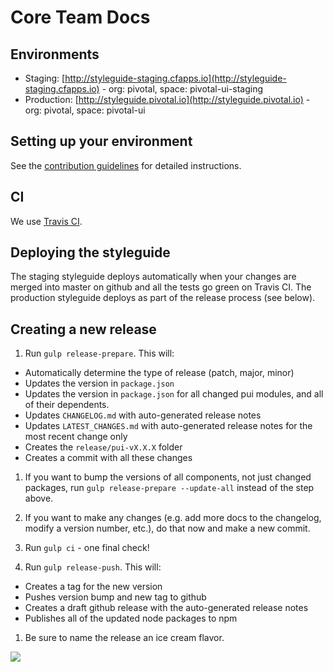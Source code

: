 # Core Team Docs

## Environments

- Staging: [http://styleguide-staging.cfapps.io](http://styleguide-staging.cfapps.io) - org: pivotal, space: pivotal-ui-staging
- Production: [http://styleguide.pivotal.io](http://styleguide.pivotal.io) - org: pivotal, space: pivotal-ui

## Setting up your environment

See the [contribution guidelines](https://github.com/pivotal-cf/pivotal-ui/blob/master/CONTRIBUTING.md#setting-up-your-environment)
for detailed instructions.

## CI

We use [Travis CI](https://travis-ci.org/pivotal-cf/pivotal-ui).

## Deploying the styleguide

The staging styleguide deploys automatically when your changes are merged into
master on github and all the tests go green on Travis CI.  The production
styleguide deploys as part of the release process (see below).

## Creating a new release

1. Run `gulp release-prepare`. This will:
  - Automatically determine the type of release (patch, major, minor)
  - Updates the version in `package.json`
  - Updates the version in `package.json` for all changed pui modules, and all
    of their dependents.
  - Updates `CHANGELOG.md` with auto-generated release notes
  - Updates `LATEST_CHANGES.md` with auto-generated release notes for the most
    recent change only
  - Creates the `release/pui-vX.X.X` folder
  - Creates a commit with all these changes


1. If you want to bump the versions of all components, not just changed
   packages, run `gulp release-prepare --update-all` instead of the step above.

1. If you want to make any changes (e.g. add more docs to the changelog, modify
   a version number, etc.), do that now and make a new commit.

1. Run `gulp ci` - one final check!

1. Run `gulp release-push`. This will:
  - Creates a tag for the new version
  - Pushes version bump and new tag to github
  - Creates a draft github release with the auto-generated release notes
  - Publishes all of the updated node packages to npm

1. Be sure to name the release an ice cream flavor.

![](http://images2.fanpop.com/images/photos/3600000/Lucille-Animated-gif-arrested-development-3695222-275-155.gif)

